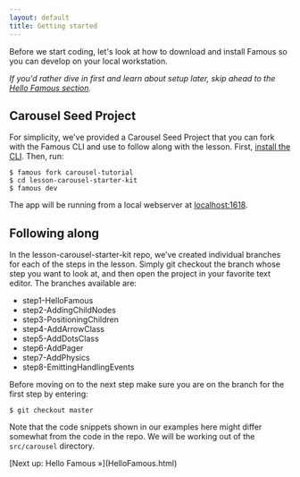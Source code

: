 ```yaml
---
layout: default
title: Getting started
---
```


<span class="intro-graf">
Before we start coding, let's look at how to download and install Famous so you can develop on your local workstation.
</span>

_If you'd rather dive in first and learn about setup later, skip ahead to the [Hello Famous section](HelloFamous.html)._


## Carousel Seed Project

For simplicity, we've provided a Carousel Seed Project that you can fork with the Famous CLI and use to follow along with the lesson.  First, [install the CLI](http://famous.org/get-started.html).  Then, run:

    $ famous fork carousel-tutorial
    $ cd lesson-carousel-starter-kit
    $ famous dev

The app will be running from a local webserver at [localhost:1618](http://localhost:1618).

## Following along

In the lesson-carousel-starter-kit repo, we’ve created individual branches for each of the steps in the lesson. Simply git checkout the branch whose step you want to look at, and then open the project in your favorite text editor. The branches available are:

  - step1-HelloFamous
  - step2-AddingChildNodes
  - step3-PositioningChildren
  - step4-AddArrowClass
  - step5-AddDotsClass
  - step6-AddPager
  - step7-AddPhysics
  - step8-EmittingHandlingEvents

Before moving on to the next step make sure you are on the branch for the first step by entering:

    $ git checkout master 

Note that the code snippets shown in our examples here might differ somewhat from the code in the repo. We will be working out of the `src/carousel` directory. 



<span class="cta">
[Next up: Hello Famous &raquo;](HelloFamous.html)
</span>
